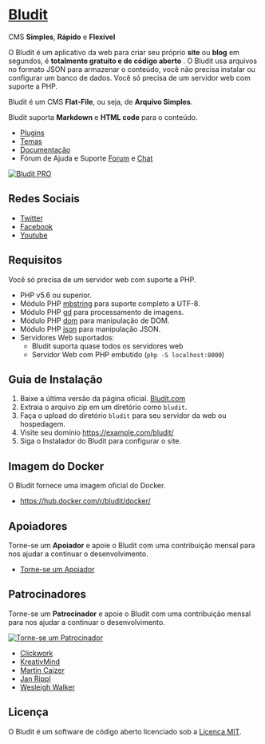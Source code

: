 [Bludit](https://www.bludit.com/)
================================
CMS **Simples**, **Rápido** e **Flexível**

O Bludit é um aplicativo da web para criar seu próprio **site** ou **blog** em segundos, é **totalmente gratuito e de código aberto** . O Bludit usa arquivos no formato JSON para armazenar o conteúdo, você não precisa instalar ou configurar um banco de dados. Você só precisa de um servidor web com suporte a PHP.

Bludit é um CMS **Flat-File**, ou seja, de **Arquivo Simples**.

Bludit suporta **Markdown** e **HTML code** para o conteúdo.

- [Plugins](https://plugins.bludit.com)
- [Temas](https://themes.bludit.com)
- [Documentação](https://docs.bludit.com)
- Fórum de Ajuda e Suporte [Forum](https://forum.bludit.org) e [Chat](https://gitter.im/bludit/support)

[![Bludit PRO](https://img.shields.io/badge/Bludit-PRO-blue.svg)](https://pro.bludit.com/)

Redes Sociais
---------------

- [Twitter](https://twitter.com/bludit)
- [Facebook](https://www.facebook.com/bluditcms)
- [Youtube](https://www.youtube.com/channel/UCuLu0Z_CHBsTiYTDz129x9Q?view_as=subscriber)

Requisitos
------------

Você só precisa de um servidor web com suporte a PHP.

- PHP v5.6 ou superior.
- Módulo PHP [mbstring](http://php.net/manual/en/book.mbstring.php) para suporte completo a UTF-8.
- Módulo PHP [gd](http://php.net/manual/en/book.image.php) para processamento de imagens.
- Módulo PHP [dom](http://php.net/manual/en/book.dom.php) para manipulação de DOM.
- Módulo PHP [json](http://php.net/manual/en/book.json.php) para manipulação JSON.
- Servidores Web suportados:
   * Bludit suporta quase todos os servidores web
   * Servidor Web com PHP embutido (`php -S localhost:8000`)

Guia de Instalação
------------------

1. Baixe a última versão da página oficial. [Bludit.com](https://www.bludit.com)
2. Extraia o arquivo zip em um diretório como `bludit`.
3. Faça o upload do diretório `bludit` para seu servidor da web ou hospedagem.
4. Visite seu domínio https://example.com/bludit/
5. Siga o Instalador do Bludit para configurar o site.

Imagem do Docker
-----------------
O Bludit fornece uma imagem oficial do Docker.
- https://hub.docker.com/r/bludit/docker/

Apoiadores
----------
Torne-se um **Apoiador** e apoie o Bludit com uma contribuição mensal para nos ajudar a continuar o desenvolvimento.
- [Torne-se um Apoiador](https://www.patreon.com/bePatron?c=921115&rid=2458859)

Patrocinadores
--------
Torne-se um **Patrocinador** e apoie o Bludit com uma contribuição mensal para nos ajudar a continuar o desenvolvimento.

[![Torne-se um Patrocinador](https://img.shields.io/badge/Become%20a%20Sponsor--green.svg)](https://www.patreon.com/bePatron?c=921115&rid=2458860)

- <a href="https://www.patreon.com/clickwork" target="_blank">Clickwork</a>
- <a href="https://www.patreon.com/user/creators?u=10331784" target="_blank">KreativMind</a>
- <a href="https://www.patreon.com/user/creators?u=3969453" target="_blank">Martin Cajzer</a>
- <a href="https://www.patreon.com/user/creators?u=12261033" target="_blank">Jan Rippl</a>
- <a href="https://www.patreon.com/user/creators?u=9828204" target="_blank">Wesleigh Walker</a>

Licença
-------
O Bludit é um software de código aberto licenciado sob a [Licença MIT](https://tldrlegal.com/license/mit-license).
